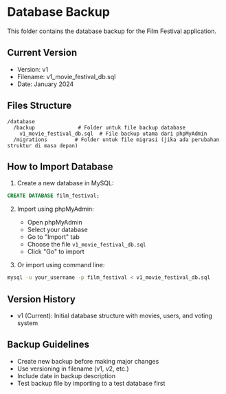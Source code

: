 # Database Backup

This folder contains the database backup for the Film Festival application.

## Current Version
- Version: v1
- Filename: v1_movie_festival_db.sql
- Date: January 2024

## Files Structure
```
/database
  /backup              # Folder untuk file backup database
    v1_movie_festival_db.sql  # File backup utama dari phpMyAdmin
  /migrations         # Folder untuk file migrasi (jika ada perubahan struktur di masa depan)
```

## How to Import Database

1. Create a new database in MySQL:
```sql
CREATE DATABASE film_festival;
```

2. Import using phpMyAdmin:
   - Open phpMyAdmin
   - Select your database
   - Go to "Import" tab
   - Choose the file `v1_movie_festival_db.sql`
   - Click "Go" to import

3. Or import using command line:
```bash
mysql -u your_username -p film_festival < v1_movie_festival_db.sql
```

## Version History
- v1 (Current): Initial database structure with movies, users, and voting system

## Backup Guidelines
- Create new backup before making major changes
- Use versioning in filename (v1, v2, etc.)
- Include date in backup description
- Test backup file by importing to a test database first
